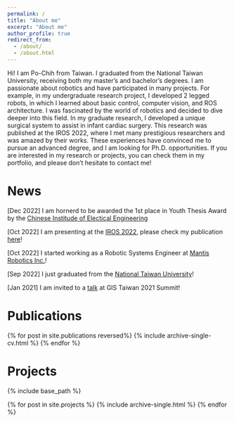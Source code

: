 ```yaml
---
permalink: /
title: "About me"
excerpt: "About me"
author_profile: true
redirect_from: 
  - /about/
  - /about.html
---
```


Hi! I am Po-Chih from Taiwan. I graduated from the National Taiwan University, receiving both my master’s and bachelor’s degrees. I am passionate about robotics and have participated in many projects. For example, in my undergraduate research project, I developed 2 legged robots, in which I learned about basic control, computer vision, and ROS architecture. I was fascinated by the world of robotics and decided to dive deeper into this field. In my graduate research, I developed a unique surgical system to assist in infant cardiac surgery. This research was published at the IROS 2022, where I met many prestigious researchers and was amazed by their works. These experiences have convinced me to pursue an advanced degree, and I am looking for Ph.D. opportunities. If you are interested in my research or projects, you can check them in my portfolio, and please don’t hesitate to contact me!

News
======
[Dec 2022] I am hornerd to be awarded the 1st place in Youth Thesis Award by the [Chinese Institude of Electical Engineering](http://www.ciee.org.tw/)

[Oct 2022] I am presenting at the [IROS 2022](https://iros2022.org/), please check my publication [here](https://tobychen0106.github.io/publications/infant-Cardiac-Robotic-Surgical-System-(iCROSS))!

[Oct 2022] I started working as a Robotic Systems Engineer at [Mantis Robotics Inc.](https://www.mantis-robotics.com/)!

[Sep 2022] I just graduated from the [National Taiwan University](https://www.ntu.edu.tw/english/index.html)!

[Jan 2021] I am invited to a [talk](/talks/2021-01-28-GIS-Taiwan) at GIS Taiwan 2021 Summit!

Publications
======
{% for post in site.publications reversed%}
  {% include archive-single-cv.html %}
{% endfor %}


Projects
======
{% include base_path %}

{% for post in site.projects %}
  {% include archive-single.html %}
{% endfor %}
